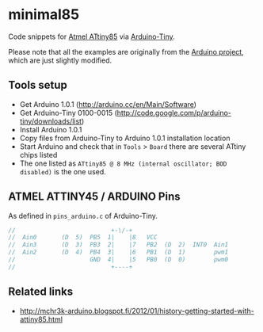 # minimal85

Code snippets for [Atmel ATtiny85](http://www.atmel.com/devices/ATTINY85.aspx) via
 [Arduino-Tiny](http://code.google.com/p/arduino-tiny/).

Please note that all the examples are originally from the 
[Arduino project](http://arduino.cc), which are just slightly modified.

## Tools setup

* Get Arduino 1.0.1 (http://arduino.cc/en/Main/Software)
* Get Arduino-Tiny 0100-0015 (http://code.google.com/p/arduino-tiny/downloads/list)
* Install Arduino 1.0.1
* Copy files from Arduino-Tiny to Arduino 1.0.1 installation location
* Start Arduino and check that in `Tools` > `Board` there are several ATtiny chips listed
* The one listed as `ATtiny85 @ 8 MHz (internal oscillator; BOD disabled)` is the one used.


## ATMEL ATTINY45 / ARDUINO Pins

As defined in `pins_arduino.c` of Arduino-Tiny.

```c
//                           +-\/-+
//  Ain0       (D  5)  PB5  1|    |8   VCC
//  Ain3       (D  3)  PB3  2|    |7   PB2  (D  2)  INT0  Ain1
//  Ain2       (D  4)  PB4  3|    |6   PB1  (D  1)        pwm1
//                     GND  4|    |5   PB0  (D  0)        pwm0
//                           +----+
```

## Related links

* http://mchr3k-arduino.blogspot.fi/2012/01/history-getting-started-with-attiny85.html

